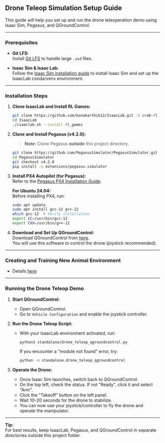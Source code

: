 ## Drone Teleop Simulation Setup Guide

This guide will help you set up and run the drone teleoperation demo using Isaac Sim, Pegasus, and QGroundControl.

---

### Prerequisites

- **Git LFS:**  
  Install [Git LFS](https://git-lfs.com/) to handle large `.usd` files.

- **Isaac Sim & Isaac Lab:**  
  Follow the [Isaac Sim installation guide](https://isaac-sim.github.io/IsaacLab/v1.4.0/source/setup/installation/pip_installation.html#installing-isaac-sim) to install Isaac Sim and set up the IsaacLab conda/venv environment.

---

### Installation Steps

1. **Clone IsaacLab and Install RL Games:**
    ```bash
    git clone https://github.com/konakarthik12/IsaacLab.git -b crab-rl
    cd IsaacLab
    ./isaaclab.sh --install rl_games
    ```

2. **Clone and Install Pegasus (v4.2.0):**
    > **Note:** Clone Pegasus **outside** this project directory.
    ```bash
    git clone https://github.com/PegasusSimulator/PegasusSimulator.git
    cd PegasusSimulator
    git checkout v4.2.0
    pip install -e extensions/pegasus.simulator
    ```

3. **Install PX4 Autopilot (for Pegasus):**  
   Refer to the [Pegasus PX4 Installation Guide](https://pegasussimulator.github.io/PegasusSimulator/source/setup/installation.html#installing-px4-autopilot).

   **For Ubuntu 24.04:**  
   Before installing PX4, run:
    ```bash
    sudo apt update
    sudo apt install gcc-12 g++-12
    which gcc-12  # Verify installation
    export CC=/usr/bin/gcc-12
    export CXX=/usr/bin/g++-12
    ```

4. **Download and Set Up QGroundControl:**  
   Download QGroundControl from [here](https://docs.qgroundcontrol.com/master/en/getting_started/download_and_install.html).  
   You will use this software to control the drone (joystick recommended).

---

### Creating and Training New Animal Environment
* Details [here](docs/training_rl.md)

---

### Running the Drone Teleop Demo

1. **Start QGroundControl:**
    - Open QGroundControl.
    - Go to `Vehicle Configuration` and enable the joystick controller.

2. **Run the Drone Teleop Script:**
    - With your IsaacLab environment activated, run:
      ```bash
      python3 standalone/drone_teleop_qgroundcontrol.py
      ```
      If you encounter a "module not found" error, try:
      ```bash
      python -m standalone.drone_teleop_qgroundcontrol
      ```

3. **Operate the Drone:**
    - Once Isaac Sim launches, switch back to QGroundControl.
    - On the top left, check the status. If not "Ready", click it and select "Arm".
    - Click the "Takeoff" button on the left panel.
    - Wait 10–20 seconds for the drone to stabilize.
    - You can now use your joystick/controller to fly the drone and operate the manipulator.

---

**Tip:**  
For best results, keep IsaacLab, Pegasus, and QGroundControl in separate directories outside this project folder.